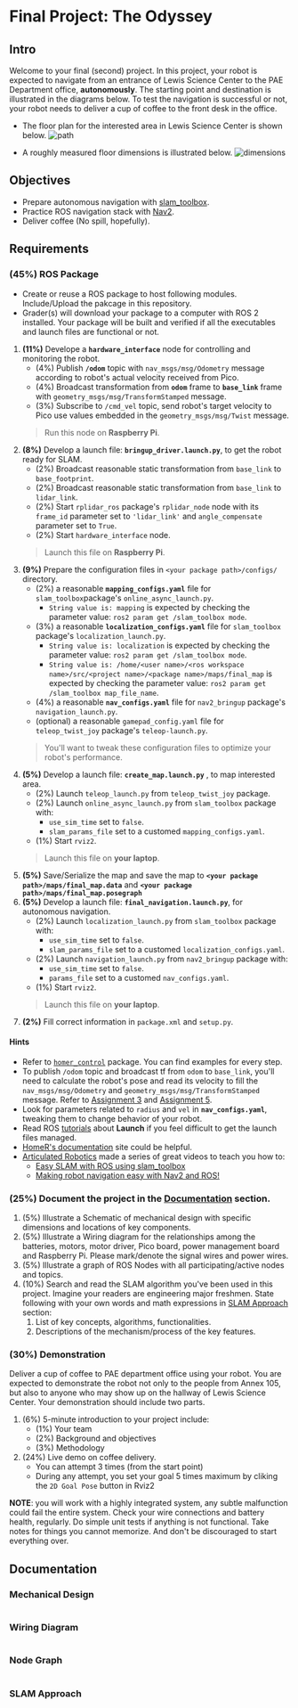 # Final Project: The Odyssey

## Intro
Welcome to your final (second) project. 
In this project, your robot is expected to navigate from an entrance of Lewis Science Center to the PAE Department office, **autonomously**. 
The starting point and destination is illustrated in the diagrams below.
To test the navigation is successful or not, your robot needs to deliver a cup of coffee to the front desk in the office. 

- The floor plan for the interested area in Lewis Science Center is shown below.
![path](figures/lsc_nav_floorplan.png)

- A roughly measured floor dimensions is illustrated below.
![dimensions](figures/lsc_nav_dimensions.png)

## Objectives
- Prepare autonomous navigation with [slam_toolbox](https://github.com/SteveMacenski/slam_toolbox).
- Practice ROS navigation stack with [Nav2](https://docs.nav2.org/).
- Deliver coffee (No spill, hopefully).

## Requirements

### (45%) ROS Package
- Create or reuse a ROS package to host following modules. 
Include/Upload the pakcage in this repository.
- Grader(s) will download your package to a computer with ROS 2 installed.
  Your package will be built and verified if all the executables and launch files are functional or not.
  
1. **(11%)** Develope a **`hardware_interface`** node for controlling and monitoring the robot. 
    - (4%) Publish **`/odom`** topic with `nav_msgs/msg/Odometry` message according to robot's actual velocity received from Pico.
    - (4%) Broadcast transformation from **`odom`** frame to **`base_link`** frame with `geometry_msgs/msg/TransformStamped` message.
    - (3%) Subscribe to `/cmd_vel` topic, send robot's target velocity to Pico use values embedded in the `geometry_msgs/msg/Twist` message.   
    > Run this node on **Raspberry Pi**.
2. **(8%)** Develop a launch file: **`bringup_driver.launch.py`**, to get the robot ready for SLAM.
    - (2%) Broadcast reasonable static transformation from `base_link` to `base_footprint`.
    - (2%) Broadcast reasonable static transformation from `base_link` to `lidar_link`.
    - (2%) Start `rplidar_ros` package's `rplidar_node` node with its `frame_id` parameter set to `'lidar_link'` and `angle_compensate` parameter set to `True`.
    - (2%) Start `hardware_interface` node.
    > Launch this file on **Raspberry Pi**.
3. **(9%)** Prepare the configuration files in `<your package path>/configs/` directory.
    - (2%) a reasonable **`mapping_configs.yaml`** file for `slam_toolbox`package's `online_async_launch.py`.
      - `String value is: mapping` is expected by checking the parameter value: `ros2 param get /slam_toolbox mode`.
    - (3%) a reasonable **`localization_configs.yaml`** file for `slam_toolbox` package's `localization_launch.py`.
      - `String value is: localization` is expected by checking the parameter value: `ros2 param get /slam_toolbox mode`.
      - `String value is: /home/<user name>/<ros workspace name>/src/<project name>/<package name>/maps/final_map` is expected by checking the parameter value: `ros2 param get /slam_toolbox map_file_name`.
    - (4%) a reasonable **`nav_configs.yaml`** file for `nav2_bringup` package's `navigation_launch.py`.
    - (optional) a reasonable `gamepad_config.yaml` file for `teleop_twist_joy` package's `teleop-launch.py`.
    > You'll want to tweak these configuration files to optimize your robot's performance.
4. **(5%)** Develop a launch file: **`create_map.launch.py`** , to map interested area.
    - (2%) Launch `teleop_launch.py` from `teleop_twist_joy` package.
    - (2%) Launch `online_async_launch.py` from `slam_toolbox` package with:
        - `use_sim_time` set to `false`.
        - `slam_params_file` set to a customed `mapping_configs.yaml`.
    - (1%) Start `rviz2`.
    > Launch this file on **your laptop**.
5. **(5%)** Save/Serialize the map and save the map to **`<your package path>/maps/final_map.data`** and **`<your package path>/maps/final_map.posegraph`**
6. **(5%)** Develop a launch file: **`final_navigation.launch.py`**, for autonomous navigation.
    - (2%) Launch `localization_launch.py` from `slam_toolbox` package with:
        - `use_sim_time` set to `false`.
        - `slam_params_file` set to a customed `localization_configs.yaml`.
    - (2%) Launch `navigation_launch.py` from `nav2_bringup` package with:
        - `use_sim_time` set to `false`.
        - `params_file` set to a customed `nav_configs.yaml`.
    - (1%) Start `rviz2`.
    > Launch this file on **your laptop**.
7. **(2%)** Fill correct information in `package.xml` and `setup.py`.
   
#### Hints
- Refer to [`homer_control`](https://github.com/linzhangUCA/homer/tree/main/homer_control) package.
  You can find examples for every step.
- To publish `/odom` topic and broadcast tf from `odom` to `base_link`, you'll need to calculate the robot's pose and read its velocity to fill the `nav_msgs/msg/Odometry` and `geometry_msgs/msg/TransformStamped` message.
  Refer to [Assignment 3](https://classroom.github.com/a/R9LNWs9-) and [Assignment 5](https://classroom.github.com/a/cGOzC79L).
- Look for parameters related to `radius` and `vel` in **`nav_configs.yaml`**, tweaking them to change behavior of your robot.
- Read ROS [tutorials](https://docs.ros.org/en/jazzy/Tutorials/Intermediate/Launch/Launch-Main.html) about **Launch** if you feel difficult to get the launch files managed.
- [HomeR's documentation](https://linzhanguca.github.io/homer/) site could be helpful.
- [Articulated Robotics](https://www.youtube.com/@ArticulatedRobotics) made a series of great videos to teach you how to:
  - [Easy SLAM with ROS using slam_toolbox](https://www.youtube.com/watch?v=ZaiA3hWaRzE)
  - [Making robot navigation easy with Nav2 and ROS!](https://www.youtube.com/watch?v=jkoGkAd0GYk)
  
### (25%) Document the project in the [Documentation](README.md#documentation) section.
1. (5%) Illustrate a Schematic of mechanical design with specific dimensions and locations of key components.
2. (5%) Illustrate a Wiring diagram for the relationships among the batteries, motors, motor driver, Pico board, power management board and Raspberry Pi.
   Please mark/denote the signal wires and power wires.
3. (5%) Illustrate a graph of ROS Nodes with all participating/active nodes and topics.
4. (10%) Search and read the SLAM algorithm you've been used in this project.
   Imagine your readers are engineering major freshmen.
   State following with your own words and math expressions in [SLAM Approach](README.md#slam-approach) section:
   1. List of key concepts, algorithms, functionalities.
   2. Descriptions of the mechanism/process of the key features. 
     
### (30%) Demonstration
Deliver a cup of coffee to PAE department office using your robot.
You are expected to demonstrate the robot not only to the people from Annex 105, but also to anyone who may show up on the hallway of Lewis Science Center.
Your demonstration should include two parts.
1. (6%) 5-minute introduction to your project include:
   - (1%) Your team
   - (2%) Background and objectives
   - (3%) Methodology
2. (24%) Live demo on coffee delivery.
   - You can attempt 3 times (from the start point)
   - During any attempt, you set your goal 5 times maximum by cliking the `2D Goal Pose` button in Rviz2

**NOTE**: you will work with a highly integrated system, any subtle malfunction could fail the entire system.
Check your wire connections and battery health, regularly. 
Do simple unit tests if anything is not functional. 
Take notes for things you cannot memorize.
And don't be discouraged to start everything over.

## Documentation

### Mechanical Design
![]()

### Wiring Diagram
![]()

### Node Graph
![]()

### SLAM Approach



